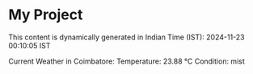 # My Project

This content is dynamically generated in Indian Time (IST): 2024-11-23 00:10:05 IST


Current Weather in Coimbatore:
Temperature: 23.88 °C
Condition: mist
